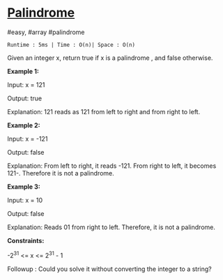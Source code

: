 # [Palindrome](https://leetcode.com/problems/palindrome-number/description/)
#easy, #array #palindrome

`Runtime : 5ms | Time : O(n)| Space : O(n)`

Given an integer x, return true if x is a
palindrome , and false otherwise.

**Example 1:**

Input: x = 121

Output: true

Explanation: 121 reads as 121 from left to right and from right to left.

**Example 2:**

Input: x = -121

Output: false

Explanation: From left to right, it reads -121. From right to left, it becomes 121-. Therefore it is not a palindrome.

**Example 3:**

Input: x = 10

Output: false

Explanation: Reads 01 from right to left. Therefore, it is not a palindrome.


**Constraints:**

-2<sup>31</sup> <= x <= 2<sup>31</sup>  - 1

Followup : Could you solve it without converting the integer to a string?